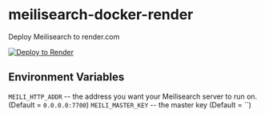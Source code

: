 # meilisearch-docker-render
Deploy Meilisearch to render.com

[![Deploy to Render](https://render.com/images/deploy-to-render-button.svg)](https://render.com/deploy)


## Environment Variables
`MEILI_HTTP_ADDR` -- the address you want your Meilisearch server to run on. (Default = `0.0.0.0:7700`)
`MEILI_MASTER_KEY` -- the master key (Default = ``)

